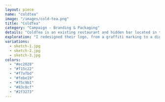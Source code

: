 ```yaml
---
layout: piece
name: "coldtea"
image: "/images/cold-tea.png"
title: "ColdTea"
category: "Campaign - Branding & Packaging"
details: "ColdTea is an existing restaurant and hidden bar located in the heart of kensington market, Toronto. The name itself derives from local jargon, meaning cold beer is served out of teapots."
exploration: "I redesigned their logo, from a graffiti marking to a digitally vectorized piece. I then took the project even further, and expanded their in-house brew to a campaign for retail marketing promotion. The project deliverables includes a logo, a promotional poster, and the packaging design for the beer cans."
variations:
  - sketch-1.jpg
  - sketch-2.jpg
  - sketch-3.jpg
colors:
  - "#ec2028"
  - "#f15c22"
  - "#f7afbd"
  - "#febe19"
  - "#75c9b1"
  - "#83c8cf"
  - "#2f3273"
---
```

